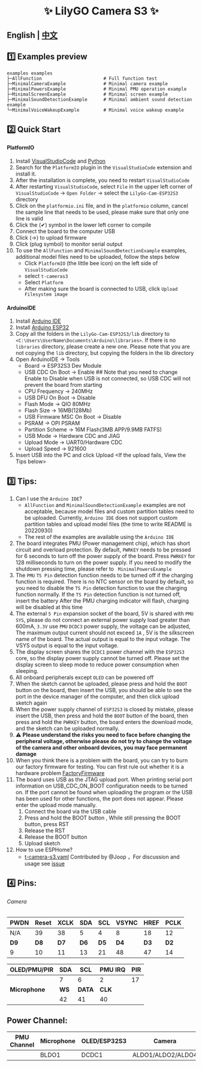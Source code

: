 <h1 align = "center">✨ LilyGO Camera S3 ✨</h1>

## **English | [中文](README_CN.MD)**

## 1️⃣ Examples preview

````
examples examples
├─AllFunction                       # Full function test
├─MinimalCameraExample              # Minimal camera example
├─MinimalPowersExample              # Minimal PMU operation example
├─MinimalScreenExample              # Minimal screen example
├─MinimalSoundDetectionExample      # Minimal ambient sound detection example
└─MinimalVoiceWakeupExample         # Minimal voice wakeup example
````

## 2️⃣ Quick Start

#### PlatformIO

1. Install [VisualStudioCode](https://code.visualstudio.com/) and [Python](https://www.python.org/)
2. Search for the `PlatformIO` plugin in the `VisualStudioCode` extension and install it.
3. After the installation is complete, you need to restart `VisualStudioCode`
4. After restarting `VisualStudioCode`, select `File` in the upper left corner of `VisualStudioCode` -> `Open Folder` -> select the `LilyGo-Cam-ESP32S3` directory
5. Click on the `platformio.ini` file, and in the `platformio` column, cancel the sample line that needs to be used, please make sure that only one line is valid
6. Click the (✔) symbol in the lower left corner to compile
7. Connect the board to the computer USB
8. Click (→) to upload firmware
9. Click (plug symbol) to monitor serial output
10. To use the `AllFunction` and `MinimalSoundDetectionExample` examples, additional model files need to be uploaded, follow the steps below
    - Click `PlatformIO` (the little bee icon) on the left side of `VisualStudioCode`
    - select `t-cameras3`
    - Select `Platform`
    - After making sure the board is connected to USB, click `Upload Filesystem image`

#### ArduinoIDE

1. Install [Arduino IDE](https://www.arduino.cc/en/software)
2. Install [Arduino ESP32](https://docs.espressif.com/projects/arduino-esp32/en/latest/) 
3. Copy all the folders in the `LilyGo-Cam-ESP32S3/lib` directory to `<C:\Users\UserName\Documents\Arduino\libraries>`. If there is no `libraries` directory, please create a new one. Please note that you are not copying the `lib` directory, but copying the folders in the lib directory
4. Open ArduinoIDE -> Tools
   - Board -> ESP32S3 Dev Module
   - USB CDC On Boot -> Enable  ## Note that you need to change Enable to Disable when USB is not connected, so USB CDC will not prevent the board from starting
   - CPU Frequency -> 240MHz
   - USB DFU On Boot -> Disable
   - Flash Mode -> QIO 80MHz
   - Flash Size -> 16MB(128Mb)
   - USB Firmware MSC On Boot -> Disable
   - PSRAM -> OPI PSRAM
   - Partition Scheme -> 16M Flash(3MB APP/9.9MB FATFS)
   - USB Mode -> Hardware CDC and JIAG
   - Upload Mode -> UART0/Hardware CDC
   - Upload Speed -> 921600
5. Insert USB into the PC and click Upload <If the upload fails, View the Tips below>




## 3️⃣ Tips:

1. Can I use the `Arduino IDE`?
    - `AllFunction` and `MinimalSoundDetectionExample` examples are not acceptable, because model files and custom partition tables need to be uploaded. Currently, `Arduino IDE` does not support custom partition tables and upload model files (the time to write README is 20220930)
    - The rest of the examples are available using the `Arduino IDE`
2. The board integrates PMU (Power management chip), which has short circuit and overload protection. By default, `PWRKEY` needs to be pressed for 6 seconds to turn off the power supply of the board. Press `PWRKEY` for 128 milliseconds to turn on the power supply. If you need to modify the shutdown pressing time, please refer to ` MinimalPowersExample`
3. The `PMU` `TS Pin` detection function needs to be turned off if the charging function is required. There is no NTC sensor on the board by default, so you need to disable the `TS Pin` detection function to use the charging function normally. If the `TS Pin` detection function is not turned off, insert the battery After the PMU charging indicator will flash, charging will be disabled at this time
4. The external `5 Pin` expansion socket of the board, 5V is shared with `PMU` `SYS`, please do not connect an external power supply load greater than 600mA, `3.3V` use `PMU` `DCDC3` power supply, the voltage can be adjusted, The maximum output current should not exceed `1A` , 5V is the silkscreen name of the board. The actual output is equal to the input voltage. The VSYS output is equal to the input voltage.
5. The display screen shares the `DCDC1` power channel with the `ESP32S3` core, so the display power supply cannot be turned off. Please set the display screen to sleep mode to reduce power consumption when sleeping.
6. All onboard peripherals except `OLED` can be powered off
7. When the sketch cannot be uploaded, please press and hold the `BOOT` button on the board, then insert the USB, you should be able to see the port in the device manager of the computer, and then click upload sketch again
8. When the power supply channel of `ESP32S3` is closed by mistake, please insert the USB, then press and hold the `BOOT` button of the board, then press and hold the `PWRKEY` button, the board enters the download mode, and the sketch can be uploaded normally.
9. ⚠ **Please understand the risks you need to face before changing the peripheral voltage, otherwise please do not try to change the voltage of the camera and other onboard devices, you may face permanent damage**
10. When you think there is a problem with the board, you can try to burn our factory firmware for testing. You can first rule out whether it is a hardware problem [FactoryFirmware](./firmware/README.MD)
11. The board uses USB as the JTAG upload port. When printing serial port information on USB_CDC_ON_BOOT configuration needs to be turned on. 
If the port cannot be found when uploading the program or the USB has been used for other functions, the port does not appear. 
Please enter the upload mode manually. 
    1. Connect the board via the USB cable
    1. Press and hold the BOOT button , While still pressing the BOOT button, press RST
    1. Release the RST
    1. Release the BOOT button
    1. Upload sketch
12. How to use ESPHome?
    - [t-camera-s3.yaml](https://github.com/Xinyuan-LilyGO/LilyGo-Camera-Series/blob/master/esphome/t-camera-s3.yaml) Contributed by @Joop ，For discussion and usage see [issue](https://github.com/esphome/issues/issues/4168)

## 4️⃣ Pins:

###### Camera

| PWDN   | Reset  | XCLK   | SDA    | SCL    | VSYNC  | HREF   | PCLK   |
| ------ | ------ | ------ | ------ | ------ | ------ | ------ | ------ |
| N/A    | 39     | 38     | 5      | 4      | 8      | 18     | 12     |
| **D9** | **D8** | **D7** | **D6** | **D5** | **D4** | **D3** | **D2** |
| 9      | 10     | 11     | 13     | 21     | 48     | 47     | 14     |


| OLED/PMU/PIR   | SDA    | SCL      | PMU IRQ | PIR |
| -------------- | ------ | -------- | ------- | --- |
|                | 7      | 6        | 2       | 17  |
| **Microphone** | **WS** | **DATA** | **CLK** |     |
|                | 42     | 41       | 40      |     |

## Power Channel:

| PMU Channel | Microphone | OLED/ESP32S3 | Camera            | Pir   |
| ----------- | ---------- | ------------ | ----------------- | ----- |
|             | BLDO1      | DCDC1        | ALDO1/ALDO2/ALDO4 | ALDO3 |